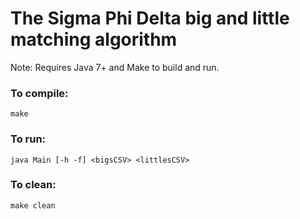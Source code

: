 # The Sigma Phi Delta big and little matching algorithm #

Note: Requires Java 7+ and Make to build and run.

### To compile: ###
```
make
```

### To run: ###
```
java Main [-h -f] <bigsCSV> <littlesCSV>
```

### To clean: ###
```
make clean
```
